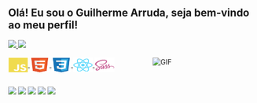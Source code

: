## Olá! Eu sou o Guilherme Arruda, seja bem-vindo ao meu perfil!
<div>
  <a href="https://github.com/rafaballerini">
  <img height="165em" src="https://github-readme-stats.vercel.app/api?username=Guilherme-Arruda&show_icons=true&theme=tokyonight&include_all_commits=true&count_private=true"/>
  <img height="165em" src="https://github-readme-stats.vercel.app/api/top-langs/?username=Guilherme-Arruda&layout=compact&langs_count=7&theme=tokyonight"/>
</div>
<div style="display: inline_block"><br>
  <img align="center" alt="Js-Icon" height="30" width="40" src="https://raw.githubusercontent.com/devicons/devicon/master/icons/javascript/javascript-plain.svg">
  <img align="center" alt="HTML-Icon" height="30" width="40" src="https://raw.githubusercontent.com/devicons/devicon/master/icons/html5/html5-original.svg">
  <img align="center" alt="CSS-Icon" height="30" width="40" src="https://raw.githubusercontent.com/devicons/devicon/master/icons/css3/css3-original.svg">
  <img align="center" alt="React-Icon" height="30" width="40" src="https://raw.githubusercontent.com/devicons/devicon/master/icons/react/react-original.svg">
  <img align="center" alt="Sass-Icon" height="30" width="40" src="https://raw.githubusercontent.com/devicons/devicon/master/icons/sass/sass-original.svg">
  <img align="right" alt="GIF" width="210" src="https://media1.tenor.com/images/67a24a0591b34ade87032292ff0fb113/tenor.gif?itemid=14906724">
</div>
  
  ##

<div> 
  <a href="https://www.facebook.com/guilherme.arrudapanfiglio/" target="_blank"><img src="https://img.shields.io/badge/Facebook-1877F2?style=for-the-badge&logo=facebook&logoColor=white" target="_blank"></a>
  <a href="https://www.instagram.com/gui_arrudap/" target="_blank"><img src="https://img.shields.io/badge/-Instagram-%23E4405F?style=for-the-badge&logo=instagram&logoColor=white" target="_blank"></a> 
  <a href="https://discord.gg/G9GPg5SA75" target="_blank"><img src="https://img.shields.io/badge/Discord-7289DA?style=for-the-badge&logo=discord&logoColor=white" target="_blank"></a>
  <a href = "mailto:guipanfiglio123@outlook.com"><img src="https://img.shields.io/badge/-Gmail-%23333?style=for-the-badge&logo=gmail&logoColor=white" target="_blank"></a>
  <a href="https://www.linkedin.com/in/guilherme-arruda-840b4b1aa/" target="_blank"><img src="https://img.shields.io/badge/-LinkedIn-%230077B5?style=for-the-badge&logo=linkedin&logoColor=white" target="_blank"></a> 
</div>
